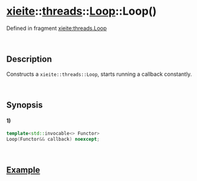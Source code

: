 # [xieite](../../../../../../xieite.md)\:\:[threads](../../../../../../threads.md)\:\:[Loop](../../../../loop.md)\:\:Loop\(\)
Defined in fragment [xieite:threads.Loop](../../../../../../../src/threads/loop.cpp)

&nbsp;

## Description
Constructs a `xieite::threads::Loop`, starts running a callback constantly.

&nbsp;

## Synopsis
#### 1)
```cpp
template<std::invocable<> Functor>
Loop(Functor&& callback) noexcept;
```

&nbsp;

## [Example](../../../../loop.md#Example)

